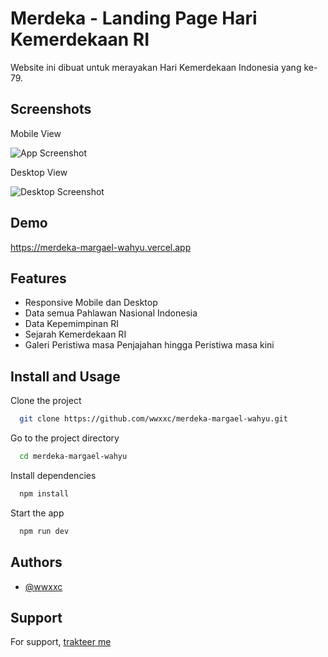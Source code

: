 
# Merdeka - Landing Page Hari Kemerdekaan RI

Website ini dibuat untuk merayakan Hari Kemerdekaan Indonesia yang ke-79.


## Screenshots

Mobile View

![App Screenshot](https://i.postimg.cc/XYJXvdSq/1.png) 


Desktop View

![Desktop Screenshot](https://i.postimg.cc/8Cf5RGCV/2.png)


## Demo

https://merdeka-margael-wahyu.vercel.app
## Features

- Responsive Mobile dan Desktop
- Data semua Pahlawan Nasional Indonesia
- Data Kepemimpinan RI
- Sejarah Kemerdekaan RI
- Galeri Peristiwa masa Penjajahan hingga Peristiwa masa kini


## Install and Usage

Clone the project

```bash
  git clone https://github.com/wwxxc/merdeka-margael-wahyu.git
```

Go to the project directory

```bash
  cd merdeka-margael-wahyu
```

Install dependencies

```bash
  npm install
```

Start the app

```bash
  npm run dev
```


## Authors

- [@wwxxc](https://www.github.com/wwxxc)
## Support

For support, [trakteer me](https://trakteer.id/woilah3/link)
